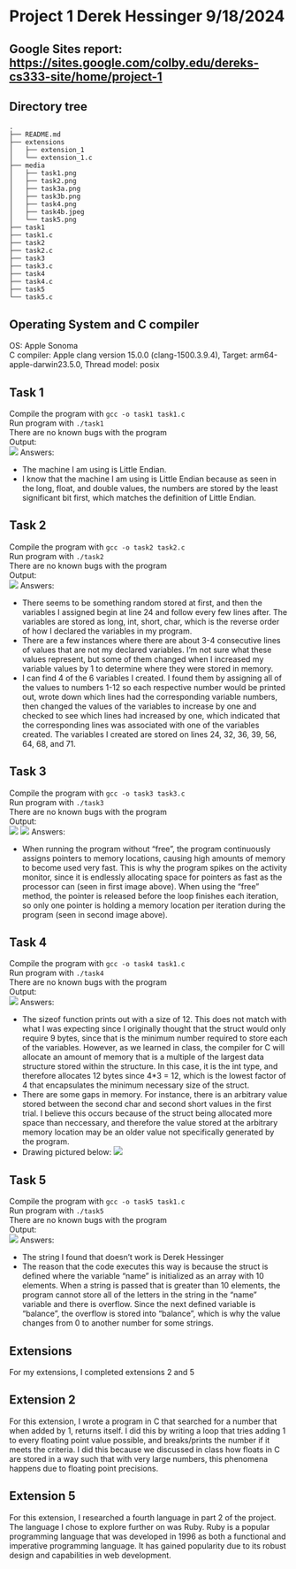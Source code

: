 # Project 1 Derek Hessinger 9/18/2024

## Google Sites report: https://sites.google.com/colby.edu/dereks-cs333-site/home/project-1

## Directory tree
```
.
├── README.md
├── extensions
│   ├── extension_1
│   └── extension_1.c
├── media
│   ├── task1.png
│   ├── task2.png
│   ├── task3a.png
│   ├── task3b.png
│   ├── task4.png
│   ├── task4b.jpeg
│   └── task5.png
├── task1
├── task1.c
├── task2
├── task2.c
├── task3
├── task3.c
├── task4
├── task4.c
├── task5
└── task5.c
```

## Operating System and C compiler
OS: Apple Sonoma \
C compiler: Apple clang version 15.0.0 (clang-1500.3.9.4), Target: arm64-apple-darwin23.5.0, Thread model: posix

## Task 1
Compile the program with ```gcc -o task1 task1.c```\
Run program with ```./task1```\
There are no known bugs with the program\
Output:\
![](media/task1.png)
Answers:
- The machine I am using is Little Endian.
- I know that the machine I am using is Little Endian because as seen in the long, float, and double values, the numbers are stored by the least significant bit first, which matches the definition of Little Endian.


## Task 2
Compile the program with ```gcc -o task2 task2.c```\
Run program with ```./task2```\
There are no known bugs with the program\
Output:\
![](media/task2.png)
Answers:
- There seems to be something random stored at first, and then the variables I assigned begin at line 24 and follow every few lines after. The variables are stored as long, int, short, char, which is the reverse order of how I declared the variables in my program.
- There are a few instances where there are about 3-4 consecutive lines of values that are not my declared variables. I’m not sure what these values represent, but some of them changed when I increased my variable values by 1 to determine where they were stored in memory. 
-  I can find 4 of the 6 variables I created. I found them by assigning all of the values to numbers 1-12 so each respective number would be printed out, wrote down which lines had the corresponding variable numbers, then changed the values of the variables to increase by one and checked to see which lines had increased by one, which indicated that the corresponding lines was associated with one of the variables created. The variables I created are stored on lines 24, 32, 36, 39, 56, 64, 68, and 71.


## Task 3
Compile the program with ```gcc -o task3 task3.c```\
Run program with ```./task3```\
There are no known bugs with the program\
Output:\
![](media/task3a.png)
![](media/task3b.png)
Answers:
- When running the program without “free”, the program continuously assigns pointers to memory locations, causing high amounts of memory to become used very fast. This is why the program spikes on the activity monitor, since it is endlessly allocating space for pointers as fast as the processor can (seen in first image above). When using the “free” method, the pointer is released before the loop finishes each iteration, so only one pointer is holding a memory location per iteration during the program (seen in second image above).

## Task 4
Compile the program with ```gcc -o task4 task1.c```\
Run program with ```./task4```\
There are no known bugs with the program\
Output:\
![](media/task4.png)
Answers:
- The sizeof function prints out with a size of 12. This does not match with what I was expecting since I originally thought that the struct would only require 9 bytes, since that is the minimum number required to store each of the variables. However, as we learned in class, the compiler for C will allocate an amount of memory that is a multiple of the largest data structure stored within the structure. In this case, it is the int type, and therefore allocates 12 bytes since 4*3 = 12, which is the lowest factor of 4 that encapsulates the minimum necessary size of the struct. 
- There are some gaps in memory. For instance, there is an arbitrary value stored between the second char and second short values in the first trial. I believe this occurs because of the struct being allocated more space than neccessary, and therefore the value stored at the arbitrary memory location may be an older value not specifically generated by the program.
- Drawing pictured below:
![](media/task4b.jpeg)

## Task 5
Compile the program with ```gcc -o task5 task1.c```\
Run program with ```./task5```\
There are no known bugs with the program\
Output:\
![](media/task5.png)
Answers:
- The string I found that doesn’t work is Derek Hessinger
- The reason that the code executes this way is because the struct is defined where the variable “name” is initialized as an array with 10 elements. When a string is passed that is greater than 10 elements, the program cannot store all of the letters in the string in the “name” variable and there is overflow. Since the next defined variable is “balance”, the overflow is stored into “balance”, which is why the value changes from 0 to another number for some strings.

## Extensions

For my extensions, I completed extensions 2 and 5

## Extension 2

For this extension, I wrote a program in C that searched for a number that when added by 1, returns itself. I did this by writing a loop that tries adding 1 to every floating point value possible, and breaks/prints the number if it meets the criteria. I did this because we discussed in class how floats in C are stored in a way such that with very large numbers, this phenomena happens due to floating point precisions.

## Extension 5

For this extension, I researched a fourth language in part 2 of the project. The language I chose to explore further on was Ruby. Ruby is a popular programming language that was developed in 1996 as both a functional and imperative programming language. It has gained popularity due to its robust design and capabilities in web development. 